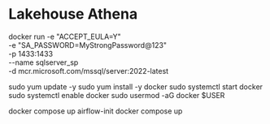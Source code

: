 # Lakehouse Athena
docker run -e "ACCEPT_EULA=Y" \
  -e "SA_PASSWORD=MyStrongPassword@123" \
  -p 1433:1433 \
  --name sqlserver_sp \
  -d mcr.microsoft.com/mssql/server:2022-latest


sudo yum update -y
sudo yum install -y docker
sudo systemctl start docker
sudo systemctl enable docker
sudo usermod -aG docker $USER

docker compose up airflow-init
docker compose up
